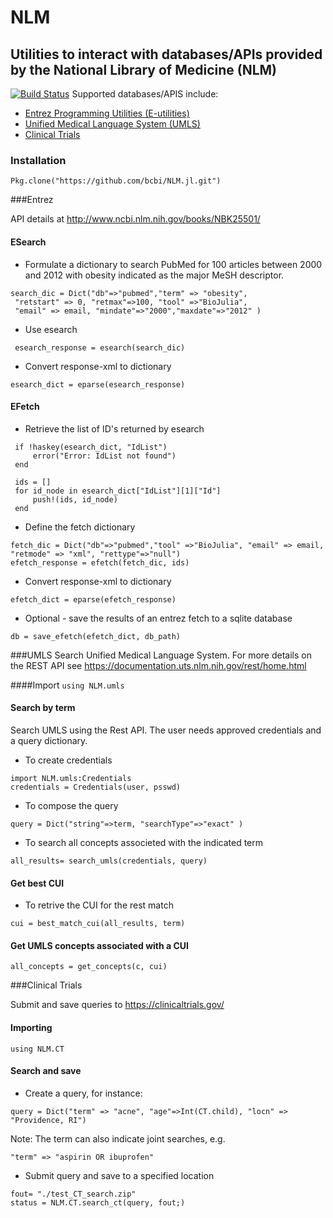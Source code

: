 <!--
@Author: isa
@Date:   2016-05-13T16:37:00-04:00
@Last modified by:   isa
@Last modified time: 2016-05-19T16:12:10-04:00
-->



# NLM
## Utilities to interact with databases/APIs provided by the National Library of Medicine (NLM)
[![Build Status](https://travis-ci.org/bcbi/NLM.jl.svg?branch=master)](https://travis-ci.org/bcbi/NLM.jl)
Supported databases/APIS include:

- [Entrez Programming Utilities (E-utilities)](#entrez)
- [Unified Medical Language System (UMLS)](#umls)
- [Clinical Trials](#clinical-trials)

### Installation
```{Julia}
Pkg.clone("https://github.com/bcbi/NLM.jl.git")
```

###Entrez

API details at  http://www.ncbi.nlm.nih.gov/books/NBK25501/

#### ESearch
- Formulate a dictionary to search PubMed for 100 articles between 2000 and 2012
with obesity indicated as the major MeSH descriptor.


 ```{Julia}
 search_dic = Dict("db"=>"pubmed","term" => "obesity",
  "retstart" => 0, "retmax"=>100, "tool" =>"BioJulia",
  "email" => email, "mindate"=>"2000","maxdate"=>"2012" )
  ```

- Use esearch

 ` esearch_response = esearch(search_dic)`

- Convert response-xml to dictionary

 `esearch_dict = eparse(esearch_response)`  

#### EFetch
- Retrieve the list of ID's returned by esearch
    
 ```{Julia}
  if !haskey(esearch_dict, "IdList")
      error("Error: IdList not found")
  end
  
  ids = []
  for id_node in esearch_dict["IdList"][1]["Id"]
      push!(ids, id_node)
  end
  ```

- Define the fetch dictionary

 ```{Julia}
 fetch_dic = Dict("db"=>"pubmed","tool" =>"BioJulia", "email" => email, "retmode" => "xml", "rettype"=>"null")
 efetch_response = efetch(fetch_dic, ids)
 ```

- Convert response-xml to dictionary

 `efetch_dict = eparse(efetch_response)`

- Optional - save the results of an entrez fetch to a sqlite database

 `db = save_efetch(efetch_dict, db_path)`

###UMLS
Search Unified Medical Language System. For more details on the REST API see https://documentation.uts.nlm.nih.gov/rest/home.html

####Import
`using NLM.umls`

#### Search by term

Search UMLS using the Rest API. The user needs approved credentials and a query dictionary.

- To create credentials

 ```{Julia}
 import NLM.umls:Credentials
 credentials = Credentials(user, psswd)
 ```

- To compose the query

 `query = Dict("string"=>term, "searchType"=>"exact" )`

- To search all concepts associeted with the indicated term

 `all_results= search_umls(credentials, query)`

#### Get best CUI

- To retrive the CUI for the rest match

 `cui = best_match_cui(all_results, term)`

#### Get UMLS concepts associated with a CUI

 `all_concepts = get_concepts(c, cui)`

###Clinical Trials

Submit and save queries to  https://clinicaltrials.gov/

#### Importing
`using NLM.CT`

#### Search and save

- Create a query, for instance:

 `query = Dict("term" => "acne", "age"=>Int(CT.child), "locn" => "Providence, RI")`

Note: The term can also indicate joint searches, e.g.

 `"term" => "aspirin OR ibuprofen"`
 
- Submit query and save to a specified location

 ```
 fout= "./test_CT_search.zip"
 status = NLM.CT.search_ct(query, fout;)
 ```


